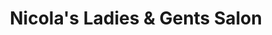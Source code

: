 ---
title: "Nicola's Ladies & Gents Salon"
url: /jarrow/nicolas-ladies-and-gents-salon/
shop: hairdresser
---